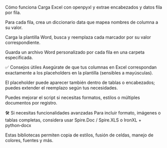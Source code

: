 Cómo funciona
Carga Excel con openpyxl y extrae encabezados y datos fila por fila.

Para cada fila, crea un diccionario data que mapea nombres de columna a su valor.

Carga la plantilla Word, busca y reemplaza cada marcador <ColumnName> por su valor correspondiente.

Guarda un archivo Word personalizado por cada fila en una carpeta especificada.

✅ Consejos útiles
Asegúrate de que tus columnas en Excel correspondan exactamente a los placeholders en la plantilla (sensibles a mayúsculas).

El placeholder puede aparecer también dentro de tablas o encabezados; puedes extender el reemplazo según tus necesidades.

Puedes mejorar el script si necesitas formatos, estilos o múltiples documentos por registro.

🛠️ Si necesitas funcionalidades avanzadas
Para incluir formato, imágenes o tablas completas, considera usar Spire.Doc / Spire.XLS o IronXL + python‑docx 

Estas bibliotecas permiten copia de estilos, fusión de celdas, manejo de colores, fuentes y más.

